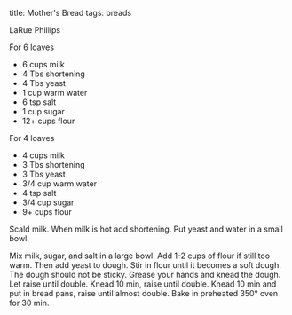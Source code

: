 title: Mother's Bread
tags: breads

LaRue Phillips

For 6 loaves

* 6 cups milk
* 4 Tbs shortening
* 4 Tbs yeast
* 1 cup warm water
* 6 tsp salt
* 1 cup sugar
* 12+ cups flour

For 4 loaves

* 4 cups milk
* 3 Tbs shortening
* 3 Tbs yeast
* 3/4 cup warm water
* 4 tsp salt
* 3/4 cup sugar
* 9+ cups flour

Scald milk.  When milk is hot add shortening.  Put yeast and water in a small bowl.

Mix milk, sugar, and salt in a large bowl.  Add 1-2 cups of flour if still too warm.  Then add yeast to dough.  Stir in flour until it becomes a soft dough.  The dough should not be sticky.  Grease your hands and knead the dough.  Let raise until double.  Knead 10 min, raise until double.  Knead 10 min and put in bread pans, raise until almost double.  Bake in preheated 350° oven for 30 min.
